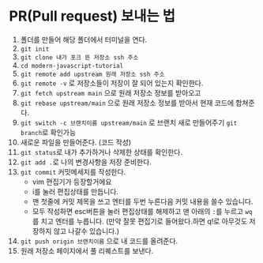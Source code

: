 # PR(Pull request) 보내는 법

1. 폴더를 만들어 해당 폴더에서 터미널을 연다.
2. `git init`  
3. `git clone 내가 포크 뜬 저장소 ssh 주소`
4. `cd modern-javascript-tutorial`
5. `git remote add upstream 원래 저장소 ssh 주소`
6. `git remote -v` 로 저장소들이 저장이 잘 되어 있는지 확인한다.
7. `git fetch upstream main` 으로 원래 저장소 정보를 받아오고
8. `git rebase upstream/main` 으로 원래 저장소 정보를 받아서 현재 코드에 합쳐준다.
9. `git switch -c 브랜치이름 upstream/main` 로 브랜치 새로 만들어주기 `git branch`로 확인가능
10. 새로운 파일을 만들어준다. (코드 작성)
11. `git status`로 내가 추가하거나 삭제한 상태를 확인한다.
12. `git add .`로 나의 변경사항을 저장 준비한다.
13. `git commit` 커밋메세지를 작성한다.
    - vim 편집기가 등장할거에요
    - i를 눌러 편집상태를 만듭니다.
    - 맨 첫줄에 커밋 제목을 쓰고 엔터를 두번 누른다음 커밋 내용을 쓸수 있습니다.
    - 모두 작성하면 esc버튼을 눌러 편집상태를 해제하고 맨 아래의 `:`를 누르고 `wq`를 치고 엔터를 누릅니다. (만약 잘못 편집기로 들어왔다.하면 q!로 아무것도 저장하지 않고 나갈수 있습니다.)
14. `git push origin 브랜치이름` 으로 내 코드를 올려준다.
15. 원래 저장소 페이지에서 풀 리퀘스트를 보낸다.
